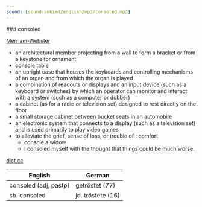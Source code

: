 ```yaml
---
sound: [sound:ankimd/english/mp3/consoled.mp3]
---
```


\### consoled

[Merriam-Webster](https://www.merriam-webster.com/dictionary/consoled)

- an architectural member projecting from a wall to form a bracket or from a keystone for ornament
- console table
- an upright case that houses the keyboards and controlling mechanisms of an organ and from which the organ is played
- a combination of readouts or displays and an input device (such as a keyboard or switches) by which an operator can monitor and interact with a system (such as a computer or dubber)
- a cabinet (as for a radio or television set) designed to rest directly on the floor
- a small storage cabinet between bucket seats in an automobile
- an electronic system that connects to a display (such as a television set) and is used primarily to play video games
- to alleviate the grief, sense of loss, or trouble of : comfort
    - console a widow
    - I consoled myself with the thought that things could be much worse.

[dict.cc](https://www.dict.cc/consoled)

| English        | German       |
| -------------- | ------------ |
| consoled (adj, pastp) | getröstet (77) |
| sb. consoled | jd. tröstete (16) |
